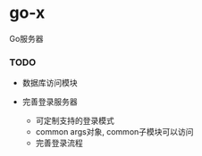 # go-x
Go服务器

### TODO

- 数据库访问模块
- 完善登录服务器

  + 可定制支持的登录模式
  + common args对象, common子模块可以访问
  + 完善登录流程
